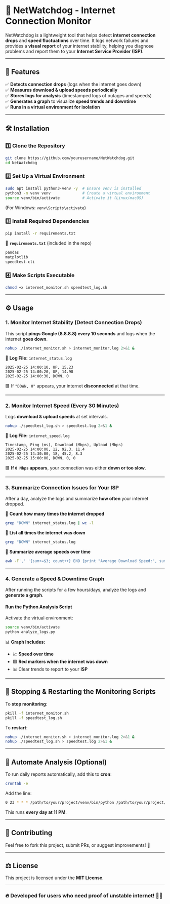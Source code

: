 # 📡 NetWatchdog - Internet Connection Monitor  

NetWatchdog is a lightweight tool that helps detect **internet connection drops** and **speed fluctuations** over time. It logs network failures and provides a **visual report** of your internet stability, helping you diagnose problems and report them to your **Internet Service Provider (ISP)**.

---

## 🚀 Features  
✅ **Detects connection drops** (logs when the internet goes down)  
✅ **Measures download & upload speeds periodically**  
✅ **Stores logs for analysis** (timestamped logs of outages and speeds)  
✅ **Generates a graph** to visualize **speed trends and downtime**  
✅ **Runs in a virtual environment for isolation**  

---

## 🛠️ Installation  

### **1️⃣ Clone the Repository**
```bash
git clone https://github.com/yourusername/NetWatchdog.git
cd NetWatchdog
```

### **2️⃣ Set Up a Virtual Environment**
```bash
sudo apt install python3-venv -y  # Ensure venv is installed
python3 -m venv venv              # Create a virtual environment
source venv/bin/activate          # Activate it (Linux/macOS)
```
(For Windows: `venv\Scripts\activate`)

### **3️⃣ Install Required Dependencies**
```bash
pip install -r requirements.txt
```
📄 **`requirements.txt`** (included in the repo)
```txt
pandas
matplotlib
speedtest-cli
```

### **4️⃣ Make Scripts Executable**
```bash
chmod +x internet_monitor.sh speedtest_log.sh
```

---

## ⚙️ Usage  

### **1. Monitor Internet Stability (Detect Connection Drops)**
This script **pings Google (8.8.8.8) every 10 seconds** and logs when the internet **goes down**.
```bash
nohup ./internet_monitor.sh > internet_monitor.log 2>&1 &
```
📄 **Log File:** `internet_status.log`
```
2025-02-25 14:00:10, UP, 15.23
2025-02-25 14:00:20, UP, 14.98
2025-02-25 14:00:30, DOWN, 0
```
🟥 If `"DOWN, 0"` appears, your internet **disconnected** at that time.

---

### **2. Monitor Internet Speed (Every 30 Minutes)**
Logs **download & upload speeds** at set intervals.
```bash
nohup ./speedtest_log.sh > speedtest.log 2>&1 &
```
📄 **Log File:** `internet_speed.log`
```
Timestamp, Ping (ms), Download (Mbps), Upload (Mbps)
2025-02-25 14:00:00, 12, 92.3, 11.4
2025-02-25 14:30:00, 18, 45.2, 8.3
2025-02-25 15:00:00, DOWN, 0, 0
```
🟥 **If `0 Mbps` appears**, your connection was either **down or too slow**.

---

### **3. Summarize Connection Issues for Your ISP**
After a day, analyze the logs and summarize **how often** your internet dropped.

📢 **Count how many times the internet dropped**
```bash
grep "DOWN" internet_status.log | wc -l
```
📢 **List all times the internet was down**
```bash
grep "DOWN" internet_status.log
```

📢 **Summarize average speeds over time**
```bash
awk -F',' '{sum+=$3; count++} END {print "Average Download Speed:", sum/count, "Mbps"}' internet_speed.log
```

---

### **4. Generate a Speed & Downtime Graph**
After running the scripts for a few hours/days, analyze the logs and **generate a graph**.

#### **Run the Python Analysis Script**
Activate the virtual environment:
```bash
source venv/bin/activate
python analyze_logs.py
```
📊 **Graph Includes:**  
- 📈 **Speed over time**  
- 🟥 **Red markers when the internet was down**  
- 📊 Clear trends to report to your **ISP**  

---

## 🔄 Stopping & Restarting the Monitoring Scripts  

To **stop monitoring**:
```bash
pkill -f internet_monitor.sh
pkill -f speedtest_log.sh
```

To **restart**:
```bash
nohup ./internet_monitor.sh > internet_monitor.log 2>&1 &
nohup ./speedtest_log.sh > speedtest.log 2>&1 &
```

---

## 📌 Automate Analysis (Optional)
To run daily reports automatically, add this to **cron**:
```bash
crontab -e
```
Add the line:
```bash
0 23 * * * /path/to/your/project/venv/bin/python /path/to/your/project/analyze_logs.py
```
This runs **every day at 11 PM**.

---

## 📌 Contributing  
Feel free to fork this project, submit PRs, or suggest improvements! 🚀  

---

## ⚖️ License  
This project is licensed under the **MIT License**.  

---

### 🔥 Developed for users who need proof of unstable internet! 📡💡


